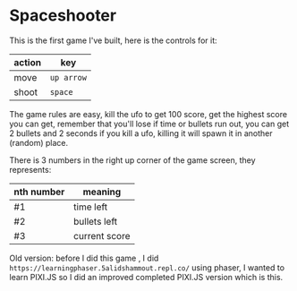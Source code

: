 # Spaceshooter

This is the first game I've built, here is the controls for it:

| action | key        |
| ------ | ---------- |
| move   | `up arrow` |
| shoot  | `space`    |

The game rules are easy, kill the ufo to get 100 score, get the highest score you can get, remember that you'll lose if time or bullets run out, you can get 2 bullets and 2 seconds if you kill a ufo, killing it will spawn it in another (random) place.

There is 3 numbers in the right up corner of the game screen, they represents:

| nth number | meaning       |
| ---------- | ------------- |
| #1         | time left     |
| #2         | bullets left  |
| #3         | current score |

Old version:
before I did this game , I did `https://learningphaser.5alidshammout.repl.co/` using phaser, I wanted to learn PIXI.JS so I did an improved completed PIXI.JS version which is this.
